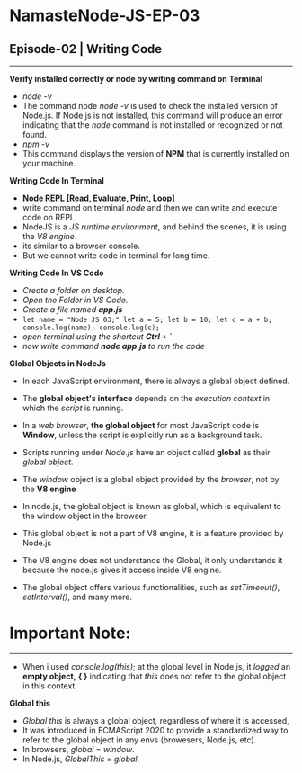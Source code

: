# NamasteNode-JS-EP-03
## Episode-02 | Writing Code
----------------------------------------------------------------

**Verify installed correctly or node by writing command on Terminal**
- *node -v*
- The command node *node -v* is used to check the installed version of Node.js. If Node.js is not installed, this command will produce an error indicating that the *node* command is not installed or recognized or not found.
- *npm -v*  
- This command displays the version of **NPM** that is currently installed on your machine. 

**Writing Code In Terminal**
- **Node REPL [Read, Evaluate, Print, Loop]**
- write command on terminal *node* and then we can write and execute code on REPL.
- NodeJS is a *JS runtime environment*, and behind the scenes, it is using the *V8 engine*.
- its similar to a browser console.
- But we cannot write code in terminal for long time.
  
**Writing Code In VS Code** 
- *Create a folder on desktop.*
- *Open the Folder in VS Code.*
- *Create a file named **app.js***
- ` let name = "Node JS 03;"
    let a = 5;
    let b = 10;
    let c = a + b;
    console.log(name);
    console.log(c); `
- *open terminal using the shortcut **Ctrl + `***
- *now write command **node app.js** to run the code*

**Global Objects in NodeJs**
- In each JavaScript environment, there is always a global object defined. 
- The **global object's interface** depends on the *execution context* in which the *script* is running.
- In a *web browser*, **the global object** for most JavaScript code is **Window**, unless the script is explicitly run as a background task.
- Scripts running under *Node.js* have an object called **global** as their *global object.*

- The *window* object is a global object provided by the *browser*, not by the **V8 engine**
- In node.js, the global object is known as global, which is equivalent to the window object in the browser.
- This global object is not a part of V8 engine, it is a feature provided by Node.js 
- The V8 engine does not understands the Global, it only understands it because the node.js gives it access inside V8 engine.
- The global object offers various functionalities, such as *setTimeout()*, *setInterval()*, and many more.

# Important Note:
----------------------------------------------------------------

- When i used *console.log(this)*; at the global level in Node.js, it *logged* an **empty object,** **{ }**
indicating that *this* does not refer to the global object in this context.

**Global this**
- *Global this* is always a global object, regardless of where it is accessed,
- It was introduced in ECMAScript 2020 to provide a standardized way to refer to the global object in any envs (browesers, Node.js, etc).
- In browsers, *global* = *window*.
- In Node.js, *GlobalThis* = *global*.
  